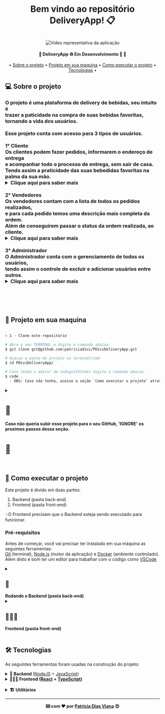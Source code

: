 <div align="center">
<h1 fontsize="80px">Bem vindo ao repositório DeliveryApp! 📋</h1>
  </br>

   <img controls autoplay loop muted markdown="1" src="https://github.com/patriciadivi/PDiviDeliveryApp/assets/38478917/fdfa482f-2b5f-4cb2-a8e4-c26f90b2088a" alt="Video representativa da aplicação" >
   
  <h4 align="center"> 
	🚧  DeliveryApp ♻️ Em Desenvolvimento 🚀 🚧
  </h4>
  <p align="center">
   • <a href="#-sobre-o-projeto">Sobre o projeto</a> •
   <a href="#-projeto-em-sua-maquina">Projeto em sua maquina</a> •
   <a href="#-como-executar-o-projeto">Como executar o projeto</a> •
   <a href="#-tecnologias">Tecnologias</a> •
  </p>
  
  <div align="left">

 ## 💻 Sobre o projeto
  <h3>
  O projeto é uma plataforma de delivery de bebidas, seu intuito é</br>
  trazer a paticidade na compra de suas bebidas favoritas,</br>
  tornando a vida dos usuários.

  </br>
  </br>
  Esse projeto conta com acesso para 3 tipos de usuários.</br>
  
  </br>
  1° Cliente</br> 
  Os clientes podem fazer pedidos, informarem o endereço de entrega</br> 
  e acompanhar todo o processo de entrega, sem sair de casa.</br>
  Tendo assim a praticidade das suas bebedidas favoritas na</br>
  palma da sua mão.</br>
  <details align="left">
  <summary>  Clique aqui para saber mais </summary>
  </br>

  ```Bash

                         >   Acessos para o 'Cliente'   <

        --- Login ---                     |               --- Senha ---
  zebirita@email.com              |               $#zebirita#$

  ```
  
   <video controls autoplay loop muted markdown="0" src="https://github.com/patriciadivi/PDiviDeliveryApp/assets/38478917/92d8944e-848a-48f7-936b-9a5a1ef43b5e" alt="Imagem representativa da aplicação" ></video>
  </details>
  
  </br>
  2° Vendedores</br>
  Os vendedores contam com a lista de todos os pedidos realizados,</br>
  e para cada pedido temos uma descrição mais completa da ordem.</br>
  Além de conseguirem passar o status da ordem realizada, ao cliente.
  <details align="left">
  <summary>  Clique aqui para saber mais </summary>
  </br>

  ```Bash

                         >   Acessos para o 'Vendedores'   <

          --- Login ---                           |               --- Senha ---
  fulana@deliveryapp.com              |               fulana@123

  ```
    <video controls autoplay loop muted markdown="1" src="43b5e" alt="Imagem representativa da aplicação" ></video>
  
  </details>

  </br>
  3° Administrador</br>
  O Administrador conta com o gerenciamento de todos os usuários,</br>
  tendo assim o controle de excluir e adicionar usuários entre outros.
  <details align="left">
  <summary>  Clique aqui para saber mais </summary>
  </br>

  ```Bash

                         >   Acessos para o 'Administrador'   <

          --- Login ---                        |               --- Senha ---
  adm@deliveryapp.com              |               --adm2@21!!--

  ```
  
  </br>
  <video controls autoplay loop muted markdown="1" src="https://github.com/patriciadivi/PDiviDeliveryApp/assets/38478917/0b494f7c-d658-4b92-bac4-a5a389627367" alt="Imagem representativa da aplicação" ></video>
  </details>

  </br>
  </br>
  </h3>
 
  </br>
  
  
 ## 🔗 Projeto em sua maquina
  ```Bash

  > 1 - Clone este repositório
    
  # Abra o seu TERMINAL e digite o comando abaixo.
  $ git clone git@github.com:patriciadivi/PDiviDeliveryApp.git

  # Acesse a pasta do projeto no terminal/cmd
  $ cd PDiviDeliveryApp/

  # Caso tenha o editor de codigo(VSCode) digite o comando abaixo.
  $ code .
    - OBS: Caso não tenha, acesse a seção `Como executar o projeto` através do índice e realize o download.

  ```
  
  
  <details align="left">
	<summary>
		<h1>🚨</h1><strong>Caso não queria subir esse projeto para o seu GitHub, 'IGNORE' os proximos passos dessa seção.</strong><h1>🚨</h1> 
	</summary>
	<br />
	
```Bash
> 2 - Criando uma repositório no seu GitHub
		# Abra seu GitHub
		- Crie um `novo repositório`.
```

<div align="center">
	<img src="https://user-images.githubusercontent.com/38478917/188983072-db5702fb-bb5d-4835-9338-d0a0bb981741.png"/>
</div>
<br />
	
```bash
	
> Defina um `nome` ao seu `repositório` e aperte o botão `crie o repositório`.
	
```

<br />

<div align="center">
	<img src="https://user-images.githubusercontent.com/38478917/188986397-3f3177d7-9d13-414b-9b2b-089c3719e771.png"/>
	<img src="https://user-images.githubusercontent.com/38478917/188987212-0ba26086-f06e-49a6-aaf9-0c7b1f9ed0c0.png"/>
</div>
<br />
	
```bash
> 3 - Vá até a aba do seu repositório criado

 # Encontre o campo abaixo, deixe a guia aberta pois, vamos usa-la no 'PASSO 5'.
```
	
<br />

<div align="center">
	<img src="https://user-images.githubusercontent.com/38478917/188980734-6f857914-9c4a-4597-80f4-e40a55171343.png"/>
</div>
<br />
	
```bash
> 4 - Adicione as mudanças ao _stage_ do Git e faça um `commit`

 # Voltei ao seu terminal.
 # Verifique que as mudanças ainda não estão no _stage_ digite o comando abaixo.
  # Exemplo:
   $ `git status` (devem aparecer listadas as novas alterações em vermelho)
 # Adicione o arquivo alterado, realizado no 'PASSO 3' ao stage do Git
   $ `git add .` (adicionando todas as mudanças - que estavam em vermelho - ao stage do Git)
   $ `git status` (devem aparecer listadas as novas alterações em verde)
 # Faça seus `commit`
  # Exemplo:
   $ `git commit -m "feat:  Iniciando novo projeto 🚀" `.
   $ `git status` (deve aparecer uma mensagem tipo nothing to commit )

> 5 - Adicione o projeto local ao seu repositório criado no `PASSO 2`.
	
 # Adicione o projeto local ao seu repositório criado no 'PASSO 3'.
  # Rode os comando abaixo, de acordo com a sua GUIA mostrada no 'PASSO 3'.
  # 1° comando. Exemplo:
   $ `git remote add origin git@github.com:patriciadivi/repositorioTeste.git`.
  # 2° comando. Exemplo:
   $ `git branch -M main`.
  # 3° comando. Exemplo:
   $ `git push -u origin main`.
	
` AGORA É SÓ ATUALIZAR A PÁGINA E SER FELIZ `😊🎉
	
```

<br />
	
</details>

<br />

## 🚀 Como executar o projeto

  Este projeto é divido em duas partes:
  1. Backend (pasta back-end) 
  2. Frontend (pasta front-end)

  💡O Frontend precisam que o Backend esteja sendo executado para funcionar.

  ### Pré-requisitos

  Antes de começar, você vai precisar ter instalado em sua máquina as seguintes ferramentas:<br />
  [Git](https://git-scm.com) (terminal), [Node.js](https://nodejs.org/en/) (motor da aplicação) e [Docker](https://docs.docker.com/get-docker/) (ambiente controlado).<br />
  Além disto é bom ter um editor para trabalhar com o código como [VSCode](https://code.visualstudio.com/)
  
  
  <details align="left">
    <summary><h2>🎲</h2> <strong>Rodando o Backend (pasta back-end)</strong></summary>

  ```bash

  > 1 - Na raiz do projeto execute os comandos abaixo: 
   # Vá para a pasta back-end
    $ cd back-end/

  > 2 - Instale as dependências
    $ npm install
  
  > 3 - Iniciando o docker
   💡Caso esteja no (windows)
    3.1 - Abra a ferramenta docker desktop
    3.2 - Volte ao terminar da aplicação(back-end) e execute:
    $ docker-compose up --build -d
  
   💡Caso esteja no (Linux ou Mac)
    $ docker-compose up --build -d

  > 4 - Abra o terminal docker executando esse comando:
    $ docker exec -it delivery_api bash
  
  > 5 - Execute a aplicação em modo de desenvolvimento
    $ npm run dev

  # O servidor inciará na porta:3001 - acesse http://localhost:3001 

  ```
  
  </details>
  
  <details align="left">
    <summary><h2>👩🏻‍💻</h2> <strong>Frontend (pasta front-end)</strong></summary>

 ```bash

  > 1 - Na raiz do projeto execute os comandos abaixo: 
   # Vá para a pasta front-end
    $ cd front-end/

  > 2 - Instale as dependências
    $ npm install

  > 3 - Execute a aplicação em modo de desenvolvimento
    $ npm start

  # O servidor web inciará na porta:3000 - acesse http://localhost:3000/

 ``` 
  <br />
 </details>
 <br />
 
 ## 🛠 Tecnologias
	
  <p>As seguintes ferramentas foram usadas na construção do projeto:</p>
	
 <details>
   <summary>
		 <strong>🎲 Backend </strong>
		 (<a href="https://nodejs.org/en/docs/guides">NodeJS</a> +
		 <a href="https://developer.mozilla.org/pt-BR/docs/Web/JavaScript">JavaScript</a>)
	</summary>
	</br>
		<ul>
		<li><a href="https://expressjs.com/pt-br/guide/routing.html">Express</a></li>
		<li><a href="https://www.npmjs.com/package/cors">Cors</a></li>
		<li><a href="https://www.npmjs.com/package/email-validator">Email Validator</a></li>
		<li><a href="https://www.npmjs.com/package/express-async-errors">Express Async Errors</a></li>
		<li><a href="https://jwt.io/">JSON Web Tokens(J.W.T)</a></li>
		<li><a href="https://www.md5hashgenerator.com/">MD5 Hash Generator</a></li>
		<li><a href="https://www.npmjs.com/package/mysql2#installation">MySQL</a></li>
		<li><a href="https://sequelize.org/docs/v6/getting-started/">Sequelize ORM</a></li>
		<li><a href="https://mochajs.org/#installation">Mocha</a></li>
		<li><a href="https://www.npmjs.com/package/nodemon">Nodemon</a></li>
		<li><a href="https://www.chaijs.com/guide/">Chai</a></li>
		<li><a href="https://sinonjs.org/releases/v15/">Sinon JS</a></li>
		</ul>
  </details>
	
<details align="left">
    <summary><strong>👩🏻‍💻 <strong>Frontend</strong>
			(<a href="https://reactjs.org/docs/getting-started.html">React</a> +
		 	<a href="https://www.typescriptlang.org/docs/">TypeScript</a>)
		</summary>
		</br>
		<ul>
      <li><a href="https://axios-http.com/docs/intro">Axios</a></li>
      <li><a href="https://www.npmjs.com/package/email-validator">Email Validator</a></li>
			<li><a href="https://pt-br.legacy.reactjs.org/docs/getting-started.html">React</a></li>
			<li><a href="https://www.npmjs.com/package/react-lottie">React Lottie</a></li>
			<li><a href="https://reactrouter.com/en/main">React Router Dom</a></li>
			<li><a href="https://styled-components.com/docs/basics#installation">Styled Components</a></li>
			<li><a href="https://phosphoricons.com/">Phosphor Icons</a></li>
			<li><a href="https://github.com/uuidjs/uuid">Uuid</a></li>
			<li><a href="https://zustand-demo.pmnd.rs/">Zustand</a></li>
		</ul>
	</details>
 
 </br>
 
<details align="left">
  <summary><strong>🏗️ <strong>Utilitários</strong></summary>
<ul>
<li>Commit: <a href="https://marketplace.visualstudio.com/items?itemName=vivaxy.vscode-conventional-commits">Conventional Commits</a></li>
<li>Editor: <a href="https://code.visualstudio.com/">Visual Studio Code</a></li>
<li>Fontes: <a href="https://fonts.google.com/specimen/Roboto?query=RO">Roboto</a> e <a href="https://fonts.google.com/specimen/Ubuntu?query=Ubu">Ubuntu</a></li>
<li>Teste de API: <a href="https://insomnia.rest/">Insomnia</a></li>
</ul>

</details>
	
 
 </div>

   ---
  ⌨️ com ❤️ por [Patricia Dias Viana](https://github.com/patriciadivi) 😊
</div>
